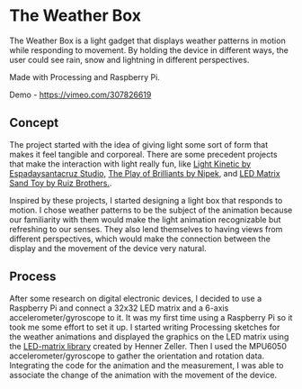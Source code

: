 # The Weather Box

The Weather Box is a light gadget that displays weather patterns in motion while responding to movement. By holding the device in different ways, the user could see rain, snow and lightning in different perspectives.

Made with Processing and Raspberry Pi.

Demo - https://vimeo.com/307826619

## Concept

The project started with the idea of giving light some sort of form that makes it feel tangible and corporeal. There are some precedent projects that make the interaction with light really fun, like <a href="http://www.espadaysantacruz.com/projects/light-kinetics" target="_blank">Light Kinetic by Espadaysantacruz Studio</a>, <a href="http://www.nipek.jp/interactive-x-light.html" target="_blank">The Play of Brilliants by Nipek</a>, and <a href="https://learn.adafruit.com/matrix-led-sand" target="_blank">LED Matrix Sand Toy by Ruiz Brothers.</a>.

Inspired by these projects, I started designing a light box that responds to motion. I chose weather patterns to be the subject of the animation because our familiarity with them would make the light animation recognizable but refreshing to our senses. They also lend themselves to having views from different perspectives, which would make the connection between the display and the movement of the device very natural.


## Process

After some research on digital electronic devices, I decided to use a Raspberry Pi and connect a 32x32 LED matrix and a 6-axis accelerometer/gyroscope to it. It was my first time using a Raspberry Pi so it took me some effort to set it up. I started writing Processing sketches for the weather animations and displayed the graphics on the LED matrix using the <a href="https://github.com/hzeller/rpi-rgb-led-matrix">LED-matrix library</a> created by Henner Zeller. Then I used the MPU6050 accelerometer/gyroscope to gather the orientation and rotation data. Integrating the code for the animation and the measurement, I was able to associate the change of the animation with the movement of the device.
